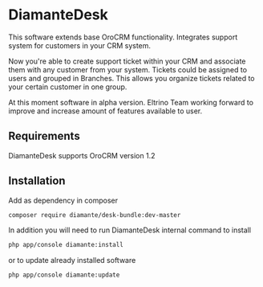 DiamanteDesk
========================

This software extends base OroCRM functionality. Integrates support system for customers in your CRM system.

Now you're able to create support ticket within your CRM and associate them with any customer from your system. Tickets could be assigned to users and grouped in Branches. This allows you organize tickets related to your certain customer in one group.

At this moment software in alpha version. Eltrino Team working forward to improve and increase amount of features available to user.

Requirements
------------

DiamanteDesk supports OroCRM version 1.2

Installation
------------

Add as dependency in composer

```bash
composer require diamante/desk-bundle:dev-master
```

In addition you will need to run DiamanteDesk internal command to install

```bash
php app/console diamante:install
```

or to update already installed software

```bash
php app/console diamante:update
```
